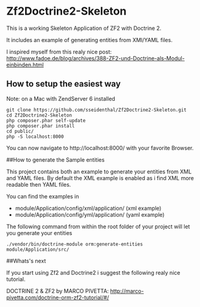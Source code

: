 # Zf2Doctrine2-Skeleton

This is a working Skeleton Application of ZF2 with Doctrine 2.

It includes an example of generating entities from XMl/YAML files.

I inspired myself from this realy nice post: http://www.fadoe.de/blog/archives/388-ZF2-und-Doctrine-als-Modul-einbinden.html

## How to setup the easiest way
Note: on a Mac with ZendServer 6 installed
```
git clone https://github.com/sseidenthal/Zf2Doctrine2-Skeleton.git
cd Zf2Doctrine2-Skeleton
php composer.phar self-update
php composer.phar install
cd public/
php -S localhost:8000
```

You can now navigate to http://localhost:8000/ with your favorite Browser.

##How to generate the Sample entities

This project contains both an example to generate your entities from XML and YAML files. 
By default the XML example is enabled as i find XML more readable then YAML files.

You can find the examples in 

* module/Application/config/xml/application/ (xml example)
* module/Application/config/yml/application/ (yaml example)

The following command from within the root folder of your project will let you generate your entities
```
./vendor/bin/doctrine-module orm:generate-entities module/Application/src/
```

##Whats's next

If you start using Zf2 and Doctrine2 i suggest the following realy nice tutorial.

DOCTRINE 2 & ZF2 by MARCO PIVETTA: http://marco-pivetta.com/doctrine-orm-zf2-tutorial/#/
